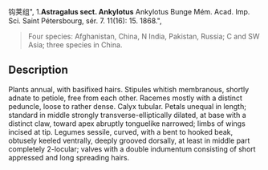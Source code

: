 钩荚组",
1.**Astragalus sect. Ankylotus** Ankylotus Bunge Mém. Acad. Imp. Sci. Saint Pétersbourg, sér. 7. 11(16): 15. 1868.",

> Four species: Afghanistan, China, N India, Pakistan, Russia; C and SW Asia; three species in China.

## Description
Plants annual, with basifixed hairs. Stipules whitish membranous, shortly adnate to petiole, free from each other. Racemes mostly with a distinct peduncle, loose to rather dense. Calyx tubular. Petals unequal in length; standard in middle strongly transverse-elliptically dilated, at base with a distinct claw, toward apex abruptly tonguelike narrowed; limbs of wings incised at tip. Legumes sessile, curved, with a bent to hooked beak, obtusely keeled ventrally, deeply grooved dorsally, at least in middle part completely 2-locular; valves with a double indumentum consisting of short appressed and long spreading hairs.
